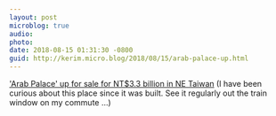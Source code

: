 ```yaml
---
layout: post
microblog: true
audio: 
photo: 
date: 2018-08-15 01:31:30 -0800
guid: http://kerim.micro.blog/2018/08/15/arab-palace-up.html
---
```

['Arab Palace' up for sale for NT$3.3 billion in NE Taiwan](https://www.taiwannews.com.tw/en/news/3507288) (I have been curious about this place since it was built. See it regularly out the train window on my commute …)
